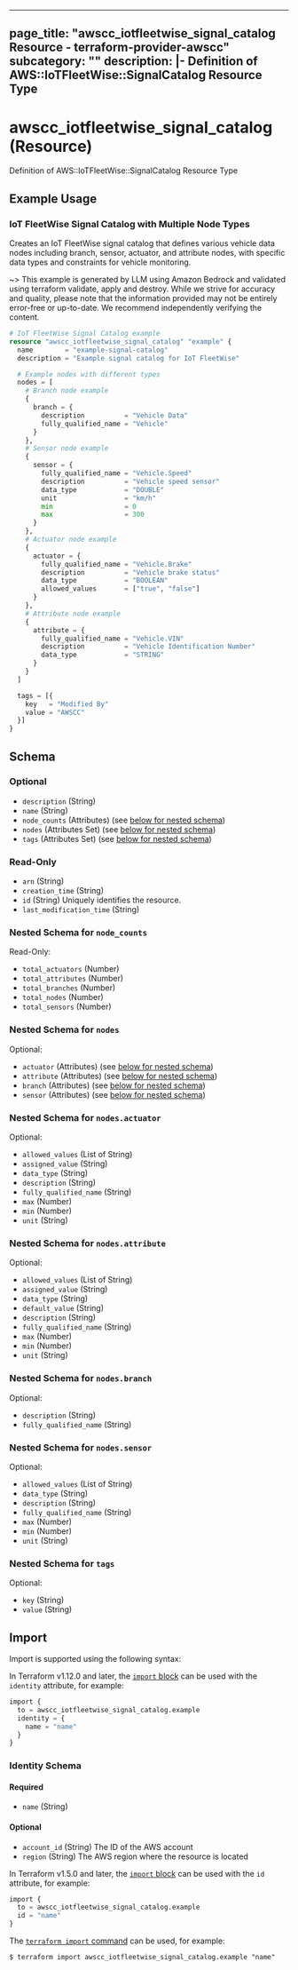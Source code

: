 
---
page_title: "awscc_iotfleetwise_signal_catalog Resource - terraform-provider-awscc"
subcategory: ""
description: |-
  Definition of AWS::IoTFleetWise::SignalCatalog Resource Type
---

# awscc_iotfleetwise_signal_catalog (Resource)

Definition of AWS::IoTFleetWise::SignalCatalog Resource Type

## Example Usage

### IoT FleetWise Signal Catalog with Multiple Node Types

Creates an IoT FleetWise signal catalog that defines various vehicle data nodes including branch, sensor, actuator, and attribute nodes, with specific data types and constraints for vehicle monitoring.

~> This example is generated by LLM using Amazon Bedrock and validated using terraform validate, apply and destroy. While we strive for accuracy and quality, please note that the information provided may not be entirely error-free or up-to-date. We recommend independently verifying the content.

```terraform
# IoT FleetWise Signal Catalog example
resource "awscc_iotfleetwise_signal_catalog" "example" {
  name        = "example-signal-catalog"
  description = "Example signal catalog for IoT FleetWise"

  # Example nodes with different types
  nodes = [
    # Branch node example
    {
      branch = {
        description          = "Vehicle Data"
        fully_qualified_name = "Vehicle"
      }
    },
    # Sensor node example
    {
      sensor = {
        fully_qualified_name = "Vehicle.Speed"
        description          = "Vehicle speed sensor"
        data_type            = "DOUBLE"
        unit                 = "km/h"
        min                  = 0
        max                  = 300
      }
    },
    # Actuator node example
    {
      actuator = {
        fully_qualified_name = "Vehicle.Brake"
        description          = "Vehicle brake status"
        data_type            = "BOOLEAN"
        allowed_values       = ["true", "false"]
      }
    },
    # Attribute node example
    {
      attribute = {
        fully_qualified_name = "Vehicle.VIN"
        description          = "Vehicle Identification Number"
        data_type            = "STRING"
      }
    }
  ]

  tags = [{
    key   = "Modified By"
    value = "AWSCC"
  }]
}
```

<!-- schema generated by tfplugindocs -->
## Schema

### Optional

- `description` (String)
- `name` (String)
- `node_counts` (Attributes) (see [below for nested schema](#nestedatt--node_counts))
- `nodes` (Attributes Set) (see [below for nested schema](#nestedatt--nodes))
- `tags` (Attributes Set) (see [below for nested schema](#nestedatt--tags))

### Read-Only

- `arn` (String)
- `creation_time` (String)
- `id` (String) Uniquely identifies the resource.
- `last_modification_time` (String)

<a id="nestedatt--node_counts"></a>
### Nested Schema for `node_counts`

Read-Only:

- `total_actuators` (Number)
- `total_attributes` (Number)
- `total_branches` (Number)
- `total_nodes` (Number)
- `total_sensors` (Number)


<a id="nestedatt--nodes"></a>
### Nested Schema for `nodes`

Optional:

- `actuator` (Attributes) (see [below for nested schema](#nestedatt--nodes--actuator))
- `attribute` (Attributes) (see [below for nested schema](#nestedatt--nodes--attribute))
- `branch` (Attributes) (see [below for nested schema](#nestedatt--nodes--branch))
- `sensor` (Attributes) (see [below for nested schema](#nestedatt--nodes--sensor))

<a id="nestedatt--nodes--actuator"></a>
### Nested Schema for `nodes.actuator`

Optional:

- `allowed_values` (List of String)
- `assigned_value` (String)
- `data_type` (String)
- `description` (String)
- `fully_qualified_name` (String)
- `max` (Number)
- `min` (Number)
- `unit` (String)


<a id="nestedatt--nodes--attribute"></a>
### Nested Schema for `nodes.attribute`

Optional:

- `allowed_values` (List of String)
- `assigned_value` (String)
- `data_type` (String)
- `default_value` (String)
- `description` (String)
- `fully_qualified_name` (String)
- `max` (Number)
- `min` (Number)
- `unit` (String)


<a id="nestedatt--nodes--branch"></a>
### Nested Schema for `nodes.branch`

Optional:

- `description` (String)
- `fully_qualified_name` (String)


<a id="nestedatt--nodes--sensor"></a>
### Nested Schema for `nodes.sensor`

Optional:

- `allowed_values` (List of String)
- `data_type` (String)
- `description` (String)
- `fully_qualified_name` (String)
- `max` (Number)
- `min` (Number)
- `unit` (String)



<a id="nestedatt--tags"></a>
### Nested Schema for `tags`

Optional:

- `key` (String)
- `value` (String)

## Import

Import is supported using the following syntax:

In Terraform v1.12.0 and later, the [`import` block](https://developer.hashicorp.com/terraform/language/import) can be used with the `identity` attribute, for example:

```terraform
import {
  to = awscc_iotfleetwise_signal_catalog.example
  identity = {
    name = "name"
  }
}
```

<!-- schema generated by tfplugindocs -->
### Identity Schema

#### Required

- `name` (String)

#### Optional

- `account_id` (String) The ID of the AWS account
- `region` (String) The AWS region where the resource is located

In Terraform v1.5.0 and later, the [`import` block](https://developer.hashicorp.com/terraform/language/import) can be used with the `id` attribute, for example:

```terraform
import {
  to = awscc_iotfleetwise_signal_catalog.example
  id = "name"
}
```

The [`terraform import` command](https://developer.hashicorp.com/terraform/cli/commands/import) can be used, for example:

```shell
$ terraform import awscc_iotfleetwise_signal_catalog.example "name"
```
